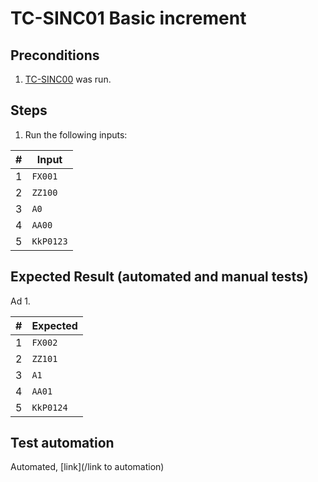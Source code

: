 # TC-SINC01 Basic increment

## Preconditions

1. [TC-SINC00](TC-SINC00.md) was run.

## Steps

1.  Run the following inputs:

| #   | Input     |
| --- | --------- |
| 1   | `FX001`   |
| 2   | `ZZ100`   |
| 3   | `A0`      |
| 4   | `AA00`    |
| 5   | `KkP0123` |

## Expected Result (automated and manual tests)

Ad 1.

| #   | Expected  |
| --- | --------- |
| 1   | `FX002`   |
| 2   | `ZZ101`   |
| 3   | `A1`      |
| 4   | `AA01`    |
| 5   | `KkP0124` |

## Test automation

Automated, [link](/link to automation)
